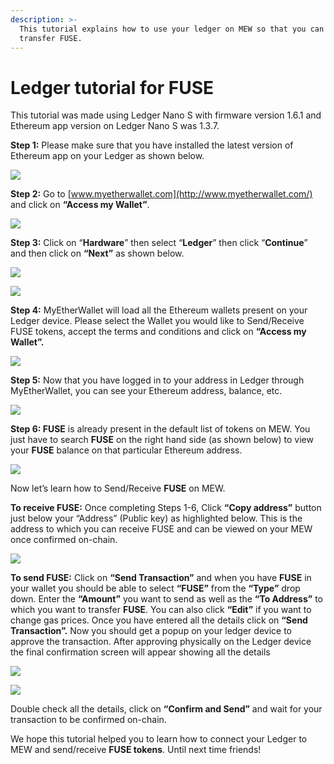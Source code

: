 ```yaml
---
description: >-
  This tutorial explains how to use your ledger on MEW so that you can vie and
  transfer FUSE.
---
```


# Ledger tutorial for FUSE

This tutorial was made using Ledger Nano S with firmware version 1.6.1 and Ethereum app version on Ledger Nano S was 1.3.7.

**Step 1:** Please make sure that you have installed the latest version of Ethereum app on your Ledger as shown below.

![](../.gitbook/assets/1%20%281%29.png)

**Step 2:** Go to [www.myetherwallet.com](http://www.myetherwallet.com/) and click on **“Access my Wallet”**.

![](../.gitbook/assets/2%20%281%29.png)

**Step 3:** Click on “**Hardware**” then select “**Ledger**” then click “**Continue**” and then click on **“Next”** as shown below.

![](../.gitbook/assets/3%20%282%29.png)

![](../.gitbook/assets/4%20%284%29.png)

**Step 4:** MyEtherWallet will load all the Ethereum wallets present on your Ledger device. Please select the Wallet you would like to Send/Receive FUSE tokens, accept the terms and conditions and click on **“Access my Wallet”.**

![](../.gitbook/assets/5.png)

**Step 5:** Now that you have logged in to your address in Ledger through MyEtherWallet, you can see your Ethereum address, balance, etc.

![](../.gitbook/assets/6%20%282%29.png)

**Step 6: FUSE** is already present in the default list of tokens on MEW. You just have to search **FUSE** on the right hand side \(as shown below\) to view your **FUSE** balance on that particular Ethereum address.

![](../.gitbook/assets/7%20%281%29.png)

Now let’s learn how to Send/Receive **FUSE** on MEW.

**To receive FUSE:** Once completing Steps 1-6, Click **“Copy address”** button just below your “Address” \(Public key\) as highlighted below. This is the address to which you can receive FUSE and can be viewed on your MEW once confirmed on-chain.

![](../.gitbook/assets/8%20%282%29.png)

**To send FUSE:** Click on **“Send Transaction”** and when you have **FUSE** in your wallet you should be able to select **“FUSE”** from the **“Type”** drop down. Enter the **“Amount”** you want to send as well as the **“To Address”** to which you want to transfer **FUSE**. You can also click **“Edit”** if you want to change gas prices. Once you have entered all the details click on **“Send Transaction”.** Now you should get a popup on your ledger device to approve the transaction. After approving physically on the Ledger device the final confirmation screen will appear showing all the details

![](../.gitbook/assets/9.png)

![](../.gitbook/assets/10%20%282%29.png)

Double check all the details, click on **“Confirm and Send”** and wait for your transaction to be confirmed on-chain.

We hope this tutorial helped you to learn how to connect your Ledger to MEW and send/receive **FUSE tokens**. Until next time friends!

